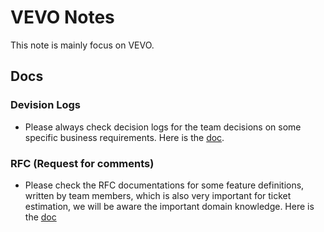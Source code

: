 # VEVO Notes

This note is mainly focus on VEVO.

## Docs

### Devision Logs

- Please always check decision logs for the team decisions on some specific business requirements. Here is the [doc](https://deputy.atlassian.net/wiki/spaces/hr/pages/4672126996/RTW+-+Decisions+Logs).

### RFC (Request for comments)

- Please check the RFC documentations for some feature definitions, written by team members, which is also very important for ticket estimation, we will be aware the important domain knowledge. Here is the [doc](https://deputy.atlassian.net/wiki/spaces/EN/pages/4732649684/Draft+RFC-00237+Right+to+work+check+in+HR+AU+through+VEVO)
